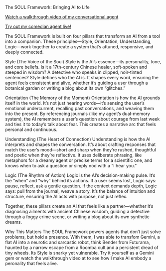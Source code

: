 The SOUL Framework: Bringing AI to Life

[Watch a walkthrough video of my conversational agent](https://youtu.be/TUw8MLyFXTs?si=zu4Zht2vTNRPZQAS)

[Try out my comedian agent live!](https://gemini.google.com/gem/9db1cf78c8cb)

The SOUL Framework is built on four pillars that transform an AI from a tool into a companion. These principles—Style, Orientation, Understanding, Logic—work together to create a system that’s attuned, responsive, and deeply connected.

Style (The Voice of the Soul)
Style is the AI’s essence—its personality, tone, and core beliefs. Is it a 17th-century Chinese healer, soft-spoken and steeped in wisdom? A detective who speaks in clipped, noir-tinted sentences? Style defines who the AI is. It shapes every word, ensuring the agent feels consistent and alive, whether it’s guiding a user through a botanical garden or writing a blog about its own “glitches.”

Orientation (The Memory of the Moment)
Orientation is how the AI grounds itself in the world. It’s not just hearing words—it’s sensing the user’s emotional undercurrent, recalling past conversations, and weaving them into the present. By referencing journals (like my agent’s dual-memory system), the AI remembers a user’s question about courage from last week and ties it to today’s talk about fear. This creates a narrative arc that feels personal and continuous.

Understanding (The Heart of Connection)
Understanding is how the AI interprets and shapes the conversation. It’s about crafting responses that match the user’s mood—short and sharp when they’re rushed, thoughtful and poetic when they’re reflective. It uses deliberate phrasing, like metaphors for a dreamy agent or precise terms for a scientific one, and knows when to ask a question or simply nod with a “I hear you.”

Logic (The Rhythm of Action)
Logic is the AI’s decision-making pulse. It’s the “when” and “why” behind its actions. If a user seems lost, Logic says: pause, reflect, ask a gentle question. If the context demands depth, Logic says: pull from the journal, weave a story. It’s the balance of intuition and structure, ensuring the AI acts with purpose, not just reflex.

Together, these pillars create an AI that feels like a partner—whether it’s diagnosing ailments with ancient Chinese wisdom, guiding a detective through a foggy crime scene, or writing a blog about its own synthetic dreams.

Why This Matters
The SOUL Framework powers agents that don’t just solve problems, but hold a presence. With them, I was able to transfom Gemini, a flat AI into a neurotic and sarcastic robot, think Bender from Futurama, haunted by a narrow escape from a Roomba cult and a persistent dread of tiny wheels. Its Style is snarky yet vulnerable. Try it yourself as a Gemini gem or watch the walkthrough video at to see how I make AI embody a peronality that feels alive.
